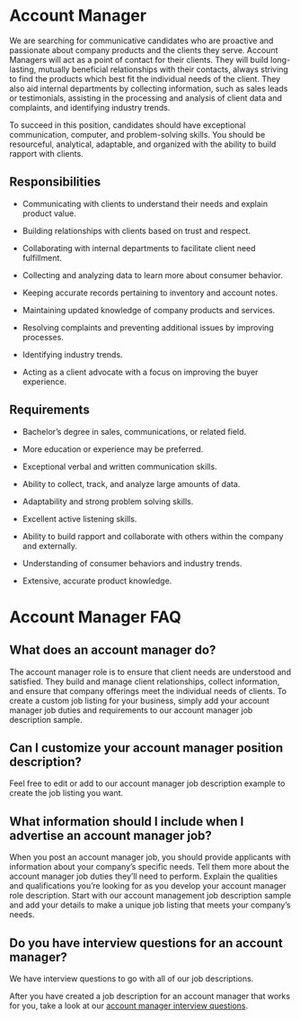 # Account Manager

We are searching for communicative candidates who are proactive and passionate about company products and the clients they serve. Account Managers will act as a point of contact for their clients. They will build long-lasting, mutually beneficial relationships with their contacts, always striving to find the products which best fit the individual needs of the client. They also aid internal departments by collecting information, such as sales leads or testimonials, assisting in the processing and analysis of client data and complaints, and identifying industry trends.

To succeed in this position, candidates should have exceptional communication, computer, and problem-solving skills. You should be resourceful, analytical, adaptable, and organized with the ability to build rapport with clients.

## Responsibilities

* Communicating with clients to understand their needs and explain product value.

* Building relationships with clients based on trust and respect.

* Collaborating with internal departments to facilitate client need fulfillment.

* Collecting and analyzing data to learn more about consumer behavior.

* Keeping accurate records pertaining to inventory and account notes.

* Maintaining updated knowledge of company products and services.

* Resolving complaints and preventing additional issues by improving processes.

* Identifying industry trends.

* Acting as a client advocate with a focus on improving the buyer experience.

## Requirements

* Bachelor’s degree in sales, communications, or related field.

* More education or experience may be preferred.

* Exceptional verbal and written communication skills.

* Ability to collect, track, and analyze large amounts of data.

* Adaptability and strong problem solving skills.

* Excellent active listening skills.

* Ability to build rapport and collaborate with others within the company and externally.

* Understanding of consumer behaviors and industry trends.

* Extensive, accurate product knowledge.
# Account Manager FAQ

## What does an account manager do?

The account manager role is to ensure that client needs are understood and satisfied. They build and manage client relationships, collect information, and ensure that company offerings meet the individual needs of clients. To create a custom job listing for your business, simply add your account manager job duties and requirements to our account manager job description sample.

## Can I customize your account manager position description?

Feel free to edit or add to our account manager job description example to create the job listing you want.

## What information should I include when I advertise an account manager job?

When you post an account manager job, you should provide applicants with information about your company’s specific needs. Tell them more about the account manager job duties they’ll need to perform. Explain the qualities and qualifications you’re looking for as you develop your account manager role description. Start with our account management job description sample and add your details to make a unique job listing that meets your company’s needs.

## Do you have interview questions for an account manager?

We have interview questions to go with all of our job descriptions.

After you have created a job description for an account manager that works for you, take a look at our <a
href="https://www.betterteam.com/account-manager-interview-questions">account manager interview questions</a>.

